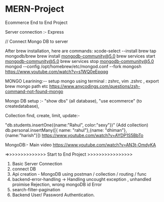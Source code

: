 # MERN-Project

Ecommerce End to End Project

Server connection :- Express

// Connect Mongo DB to server

After brew installation, here are commands:
xcode-select --install
brew tap mongodb/brew
brew install mongodb-community@5.0
brew services start mongodb-community@5.0
brew services stop mongodb-community@5.0
mongod --config /opt/homebrew/etc/mongod.conf --fork
mongosh
https://www.youtube.com/watch?v=s1WQ0eEpqqg

MONGO Learining:--
setup mongo using terminal : zshrc, vim .zshrc , export brew mongo path etc
https://www.anycodings.com/questions/zsh-command-not-found-mongo

Mongo DB setup :- "show dbs" (all database), "use ecommerce" (to createdatabase), 

Collection 
find, create, limit, update:- 

"db.students.insertOne({name:"Rahul", color:"sexy"})" (Add collection)
db.personal.insertMany([{ name: "rahul"},{name: "dhiman"},{name:"harish"}])
https://www.youtube.com/watch?v=AYDP1S5BbTo

MongoDB:- Main video
https://www.youtube.com/watch?v=AN3t-OmdyKA




=>>>>>>>>>>>>>> Start to End Project >>>>>>>>>>>>>>>>

1. Basic Server Connection
2. connect DB
3. Api creation - MongoDB using postman / collection / routing / func
4. backend-error-handling -> Handling uncought exception , unhandled proimise Rejection, wrong mongoDB id Error
5. search-filter-pagination
6. Backend User/ Password Authentication.

